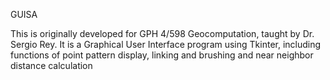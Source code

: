 GUISA

This is originally developed for GPH 4/598 Geocomputation, taught by Dr. Sergio Rey. It is a Graphical User Interface program using Tkinter, including functions of point pattern display, linking and brushing and near neighbor distance calculation
